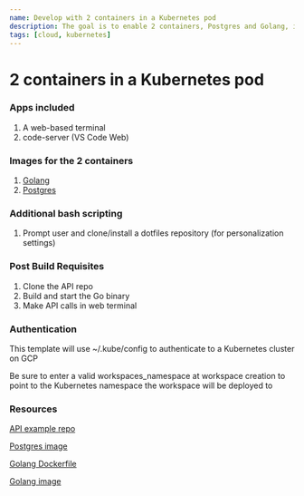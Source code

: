 ```yaml
---
name: Develop with 2 containers in a Kubernetes pod
description: The goal is to enable 2 containers, Postgres and Golang, in a K8s pod 
tags: [cloud, kubernetes]
---
```


# 2 containers in a Kubernetes pod

### Apps included
1. A web-based terminal
1. code-server (VS Code Web)

### Images for the 2 containers
1. [Golang]()
1. [Postgres]()

### Additional bash scripting
1. Prompt user and clone/install a dotfiles repository (for personalization settings)

### Post Build Requisites
1. Clone the API repo
2. Build and start the Go binary
3. Make API calls in web terminal

### Authentication

This template will use ~/.kube/config to authenticate to a Kubernetes cluster on GCP

Be sure to enter a valid workspaces_namespace at workspace creation to point to the Kubernetes namespace the workspace will be deployed to

### Resources
[API example repo](https://github.com/gmhafiz/go8)

[Postgres image](https://hub.docker.com/_/postgres)

[Golang Dockerfile](https://github.com/coder/enterprise-images/tree/main/images/golang)

[Golang image](https://hub.docker.com/r/codercom/enterprise-golang)